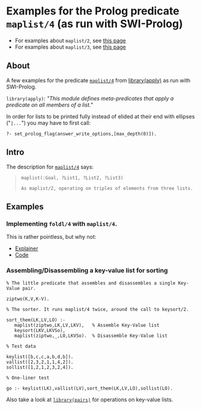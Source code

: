 # Examples for the Prolog predicate `maplist/4` (as run with SWI-Prolog)

- For examples about `maplist/2`, see [this page](maplist_2_examples.md)
- For examples about `maplist/3`, see [this page](maplist_3_examples.md)

## About

A few examples for the predicate [`maplist/4`](https://eu.swi-prolog.org/pldoc/doc_for?object=maplist/4) 
from [library(apply)](https://eu.swi-prolog.org/pldoc/man?section=apply) as run with SWI-Prolog.

`library(apply)`: _"This module defines meta-predicates that apply a predicate on all members of a list."_

In order for lists to be printed fully instead of elided at their end with ellipses ("`|...`") you may have
to first call:

````
?- set_prolog_flag(answer_write_options,[max_depth(0)]).
````

## Intro

The description for [`maplist/4`](https://eu.swi-prolog.org/pldoc/doc_for?object=maplist/4) says:

> `maplist(:Goal, ?List1, ?List2, ?List3)`
>
>     As maplist/2, operating on triples of elements from three lists.

## Examples

### Implementing `foldl/4` with `maplist/4`.

This is rather pointless, but why not:

- [Explainer](https://github.com/dtonhofer/prolog_notes/blob/master/foldl_foldr/linear_foldl_with_maplist4.md)
- [Code](https://github.com/dtonhofer/prolog_notes/blob/master/foldl_foldr/maplist_foldl.pl)

### Assembling/Disassembling a key-value list for sorting

```logtalk
% The little predicate that assembles and disassembles a single Key-Value pair.

ziptwo(K,V,K-V).

% The sorter. It runs maplist/4 twice, around the call to keysort/2.

sort_them(LK,LV,LO) :-
   maplist(ziptwo,LK,LV,LKV),   % Assemble Key-Value list
   keysort(LKV,LKVSo),
   maplist(ziptwo,_,LO,LKVSo).  % Disassemble Key-Value list

% Test data

keylist([b,c,c,a,b,d,b]).
vallist([2,3,2,1,1,4,2]).
sollist([1,2,1,2,3,2,4]).

% One-liner test

go :- keylist(LK),vallist(LV),sort_them(LK,LV,LO),sollist(LO).
```

Also take a look at [`library(pairs)`](https://www.swi-prolog.org/pldoc/man?section=pairs) for operations on key-value lists.

